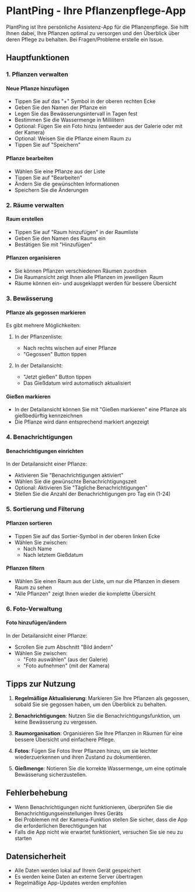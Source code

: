 # PlantPing - Ihre Pflanzenpflege-App

PlantPing ist Ihre persönliche Assistenz-App für die Pflanzenpflege. Sie hilft Ihnen dabei, Ihre Pflanzen optimal zu versorgen und den Überblick über deren Pflege zu behalten. Bei Fragen/Probleme erstelle ein Issue.

## Hauptfunktionen

### 1. Pflanzen verwalten

#### Neue Pflanze hinzufügen
- Tippen Sie auf das "+" Symbol in der oberen rechten Ecke
- Geben Sie den Namen der Pflanze ein
- Legen Sie das Bewässerungsintervall in Tagen fest
- Bestimmen Sie die Wassermenge in Millilitern
- Optional: Fügen Sie ein Foto hinzu (entweder aus der Galerie oder mit der Kamera)
- Optional: Weisen Sie die Pflanze einem Raum zu
- Tippen Sie auf "Speichern"

#### Pflanze bearbeiten
- Wählen Sie eine Pflanze aus der Liste
- Tippen Sie auf "Bearbeiten"
- Ändern Sie die gewünschten Informationen
- Speichern Sie die Änderungen

### 2. Räume verwalten

#### Raum erstellen
- Tippen Sie auf "Raum hinzufügen" in der Raumliste
- Geben Sie den Namen des Raums ein
- Bestätigen Sie mit "Hinzufügen"

#### Pflanzen organisieren
- Sie können Pflanzen verschiedenen Räumen zuordnen
- Die Raumansicht zeigt Ihnen alle Pflanzen im jeweiligen Raum
- Räume können ein- und ausgeklappt werden für bessere Übersicht

### 3. Bewässerung

#### Pflanze als gegossen markieren
Es gibt mehrere Möglichkeiten:
1. In der Pflanzenliste:
   - Nach rechts wischen auf einer Pflanze
   - "Gegossen" Button tippen

2. In der Detailansicht:
   - "Jetzt gießen" Button tippen
   - Das Gießdatum wird automatisch aktualisiert

#### Gießen markieren
- In der Detailansicht können Sie mit "Gießen markieren" eine Pflanze als gießbedürftig kennzeichnen
- Die Pflanze wird dann entsprechend markiert angezeigt

### 4. Benachrichtigungen

#### Benachrichtigungen einrichten
In der Detailansicht einer Pflanze:
- Aktivieren Sie "Benachrichtigungen aktiviert"
- Wählen Sie die gewünschte Benachrichtigungszeit
- Optional: Aktivieren Sie "Tägliche Benachrichtigungen"
- Stellen Sie die Anzahl der Benachrichtigungen pro Tag ein (1-24)

### 5. Sortierung und Filterung

#### Pflanzen sortieren
- Tippen Sie auf das Sortier-Symbol in der oberen linken Ecke
- Wählen Sie zwischen:
  - Nach Name
  - Nach letztem Gießdatum

#### Pflanzen filtern
- Wählen Sie einen Raum aus der Liste, um nur die Pflanzen in diesem Raum zu sehen
- "Alle Pflanzen" zeigt Ihnen wieder die komplette Übersicht

### 6. Foto-Verwaltung

#### Foto hinzufügen/ändern
In der Detailansicht einer Pflanze:
- Scrollen Sie zum Abschnitt "Bild ändern"
- Wählen Sie zwischen:
  - "Foto auswählen" (aus der Galerie)
  - "Foto aufnehmen" (mit der Kamera)

## Tipps zur Nutzung

1. **Regelmäßige Aktualisierung**: Markieren Sie Ihre Pflanzen als gegossen, sobald Sie sie gegossen haben, um den Überblick zu behalten.

2. **Benachrichtigungen**: Nutzen Sie die Benachrichtigungsfunktion, um keine Bewässerung zu vergessen.

3. **Raumorganisation**: Organisieren Sie Ihre Pflanzen in Räumen für eine bessere Übersicht und einfachere Pflege.

4. **Fotos**: Fügen Sie Fotos Ihrer Pflanzen hinzu, um sie leichter wiederzuerkennen und ihren Zustand zu dokumentieren.

5. **Gießmenge**: Notieren Sie die korrekte Wassermenge, um eine optimale Bewässerung sicherzustellen.

## Fehlerbehebung

- Wenn Benachrichtigungen nicht funktionieren, überprüfen Sie die Benachrichtigungseinstellungen Ihres Geräts
- Bei Problemen mit der Kamera-Funktion stellen Sie sicher, dass die App die erforderlichen Berechtigungen hat
- Falls die App nicht wie erwartet funktioniert, versuchen Sie sie neu zu starten

## Datensicherheit

- Alle Daten werden lokal auf Ihrem Gerät gespeichert
- Es werden keine Daten an externe Server übertragen
- Regelmäßige App-Updates werden empfohlen 
